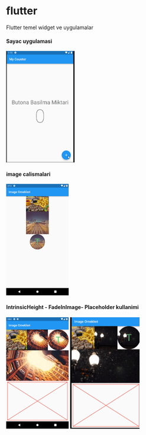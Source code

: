 # flutter

Flutter temel widget ve uygulamalar 

#### Sayac uygulamasi

<img src="assets/images/counterApp.gif" height="300">

#### image calismalari
<img src="assets/images/imageornekleri.png" height="300">

#### IntrinsicHeight - FadeInImage- Placeholder kullanimi

<img src="assets/images/IntrinsicHeight_FadeInImage_Placeholder.png" height="300">
<img src="assets/images/loading_screen.gif" height="300">

